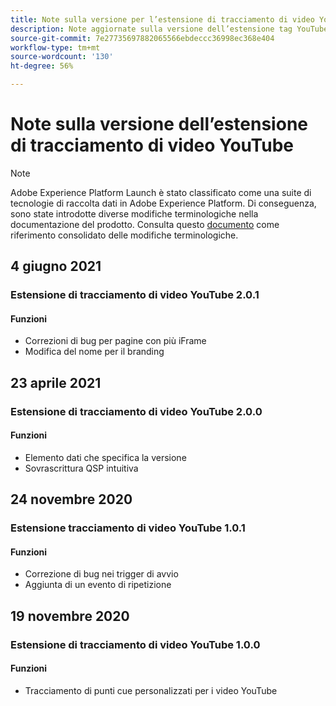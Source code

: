 ```yaml
---
title: Note sulla versione per l’estensione di tracciamento di video YouTube
description: Note aggiornate sulla versione dell’estensione tag YouTube Video Tracking in Adobe Experience Platform.
source-git-commit: 7e27735697882065566ebdeccc36998ec368e404
workflow-type: tm+mt
source-wordcount: '130'
ht-degree: 56%

---
```


# Note sulla versione dell’estensione di tracciamento di video YouTube

>[!NOTE]
>
>Adobe Experience Platform Launch è stato classificato come una suite di tecnologie di raccolta dati in Adobe Experience Platform. Di conseguenza, sono state introdotte diverse modifiche terminologiche nella documentazione del prodotto. Consulta questo [documento](../../../term-updates.md) come riferimento consolidato delle modifiche terminologiche.

## 4 giugno 2021

### Estensione di tracciamento di video YouTube 2.0.1

#### Funzioni

* Correzioni di bug per pagine con più iFrame
* Modifica del nome per il branding

## 23 aprile 2021

### Estensione di tracciamento di video YouTube 2.0.0

#### Funzioni

* Elemento dati che specifica la versione
* Sovrascrittura QSP intuitiva

## 24 novembre 2020

### Estensione tracciamento di video YouTube 1.0.1

#### Funzioni

* Correzione di bug nei trigger di avvio
* Aggiunta di un evento di ripetizione

## 19 novembre 2020

### Estensione di tracciamento di video YouTube 1.0.0

#### Funzioni

* Tracciamento di punti cue personalizzati per i video YouTube
